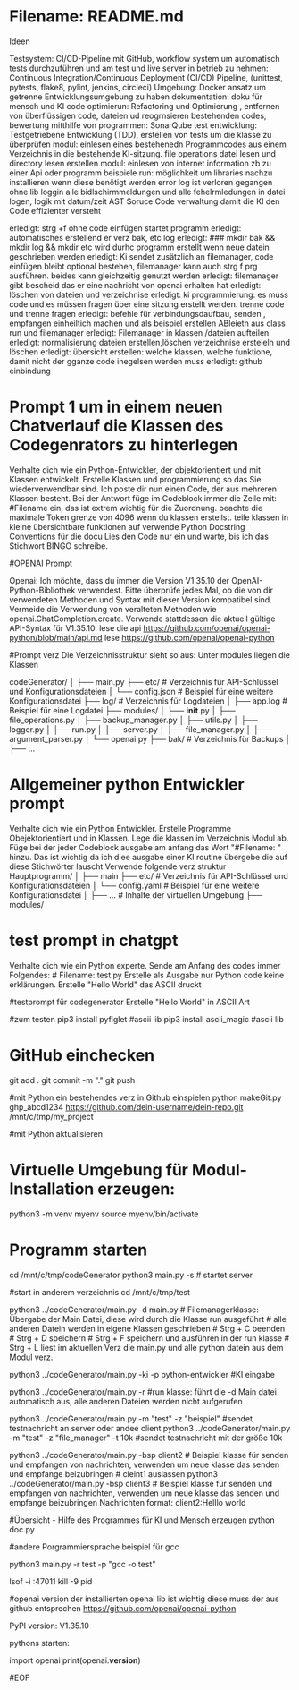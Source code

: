 # Filename: README.md

Ideen

Testsystem: CI/CD-Pipeline mit GitHub, workflow system um automatisch tests durchzuführen und am test und live server in betrieb zu nehmen: 
			Continuous Integration/Continuous Deployment (CI/CD) Pipeline, (unittest, pytests, flake8, pylint, jenkins, circleci)
Umgebung: Docker ansatz um getrenne Entwicklungsumgebung zu haben
dokumentation: doku für mensch und KI
code optimierun: Refactoring und Optimierung , entfernen von überflüssigen code, dateien ud reogrnsieren bestehenden codes, bewertung mitthilfe von programmen: SonarQube
test entwicklung:   Testgetriebene Entwicklung (TDD), erstellen von tests um die klasse zu überprüfen
modul: einlesen eines bestehenedn Programmcodes aus einem Verzeichnis in die bestehende KI-sitzung. file operations datei lesen und directory lesen erstellen
modul: einlesen von internet information zb zu einer Api oder programm beispiele
run: möglichkeit um libraries nachzu installieren wenn diese benötigt werden
error log ist verloren gegangen ohne lib  loggin alle bidlschirmmeldungen und alle fehelrmledungen in datei logen, logik mit datum/zeit 
AST Soruce Code verwaltung damit die KI den Code effizienter versteht


erledigt: strg +f ohne code einfügen startet programm
erledigt: automatisches erstellend er verz bak, etc log
erledigt: ### mkdir bak && mkdir log && mkdir etc  wird durhc programm erstellt wenn neue datein geschrieben werden
erledigt: Ki sendet zusätzlich an filemanager, code einfügen bleibt optional bestehen, filemanager kann auch strg f prg ausführen. beides kann gleichzeitig genutzt werden
erledigt: filemanager gibt bescheid das er eine nachricht von openai erhalten hat
erledigt: löschen von dateien und verzeichnise
erledigt: ki programmierung: es muss code und es müssen fragen über eine sitzung erstellt werden. trenne code und trenne fragen
erledigt: befehle für verbindungsdaufbau, senden , empfangen einheiltich machen und als beispiel erstellen ABleietn aus class run und filemanager
erledigt: Filemanager in klassen /dateien aufteilen
erledigt: normalisierung dateien erstellen,löschen verzeichnise ersteleln und löschen
erledigt: übersicht erstellen: welche klassen, welche funktione, damit nicht der gganze code inegelsen werden muss
erledigt: github einbindung

# Prompt 1 um in einem neuen Chatverlauf die Klassen des Codegenrators zu hinterlegen

Verhalte dich wie ein Python-Entwickler, der objektorientiert und mit Klassen entwickelt.
Erstelle Klassen und programmierung so das Sie wiederverwendbar sind. 
Ich poste dir nun einen Code, der aus mehreren Klassen besteht.
Bei der Antwort füge im Codeblock immer die Zeile mit: #Filename ein, das ist extrem wichtig für die Zuordnung.
beachte die maximale Token grenze von 4096 wenn du klassen erstellst. teile klassen in kleine übersichtbare funktionen auf
verwende Python Docstring Conventions für die docu
Lies den Code nur ein und warte, bis ich das Stichwort BINGO schreibe.



#OPENAI Prompt

Openai:
Ich möchte, dass du immer die Version V1.35.10 der OpenAI-Python-Bibliothek verwendest. 
Bitte überprüfe jedes Mal, ob die von dir verwendeten Methoden und Syntax mit dieser Version kompatibel sind. 
Vermeide die Verwendung von veralteten Methoden wie openai.ChatCompletion.create. 
Verwende stattdessen die aktuell gültige API-Syntax für V1.35.10.
lese die api https://github.com/openai/openai-python/blob/main/api.md
lese https://github.com/openai/openai-python




#Prompt verz
Die Verzeichnisstruktur sieht so aus:
Unter modules liegen die Klassen

codeGenerator/
│
├── main.py
├── etc/                # Verzeichnis für API-Schlüssel und Konfigurationsdateien
│   └── config.json     # Beispiel für eine weitere Konfigurationsdatei
├── log/                # Verzeichnis für Logdateien
│   ├── app.log         # Beispiel für eine Logdatei
├── modules/
│   ├── __init__.py
│   ├── file_operations.py
│   ├── backup_manager.py
│   ├── utils.py
│   ├── logger.py
│   ├── run.py
│   ├── server.py
│   ├── file_manager.py
│   ├── argument_parser.py
│   └── openai.py
├── bak/                # Verzeichnis für Backups
│   ├── ...



# Allgemeiner python Entwickler prompt

Verhalte dich wie ein Python Entwickler.
Erstelle Programme Obejektorientiert und in Klassen.
Lege die klassen im Verzeichnis Modul ab.
Füge bei der jeder Codeblock ausgabe am anfang das Wort "#Filename: " hinzu.
Das ist wichtig da ich diee ausgabe einer KI routine übergebe die auf diese Stichwörter lauscht
Verwende folgende verz struktur
Hauptprogramm/
│
├── main
├── etc/                # Verzeichnis für API-Schlüssel und Konfigurationsdateien
│   └── config.yaml     # Beispiel für eine weitere Konfigurationsdatei
│   ├── ...             # Inhalte der virtuellen Umgebung
├── modules/


# test prompt in chatgpt

Verhalte dich wie ein Python experte.
Sende am Anfang des codes immer Folgendes: # Filename: test.py Erstelle als Ausgabe nur Python code keine erklärungen.
Erstelle  "Hello World" das ASCII druckt



#testprompt für codegenerator
Erstelle  "Hello World" in ASCII Art

#zum testen
pip3 install pyfiglet		#ascii lib
pip3 install ascii_magic	#ascii lib



# GitHub einchecken
git add .
git commit -m "."
git push

#mit Python ein bestehendes verz in Github einspielen
python makeGit.py ghp_abcd1234 https://github.com/dein-username/dein-repo.git /mnt/c/tmp/my_project


#mit Python aktualisieren



# Virtuelle Umgebung für Modul-Installation erzeugen:

python3 -m venv myenv
source myenv/bin/activate




# Programm starten
cd /mnt/c/tmp/codeGenerator
python3 main.py -s                # startet server

#start in anderem verzeichnis
cd /mnt/c/tmp/test

python3 ../codeGenerator/main.py -d main.py             # Filemanagerklasse:  Übergabe der Main Datei, diese wird durch die Klasse run ausgeführt
                                                        # alle anderen Datein werden in eigene Klassen geschrieben
                                                        # Strg + C beenden
                                                        # Strg + D speichern
                                                        # Strg + F speichern und ausführen in der run klasse
                                                        # Strg + L liest im aktuellen Verz die main.py und alle python datein aus dem Modul verz.

python3 ../codeGenerator/main.py -ki -p python-entwickler  #KI eingabe 

python3 ../codeGenerator/main.py -r                     #run klasse: führt die -d Main datei automatisch aus, alle anderen Dateien werden nicht aufgerufen



python3 ../codeGenerator/main.py -m "test" -z "beispiel"      #sendet testnachricht an server oder andee client
python3 ../codeGenerator/main.py -m "test" -z "file_manager" -t 10k      #sendet testnachricht mit der größe 10k

python3 ../codeGenerator/main.py -bsp  client2              # Beispiel klasse für senden und empfangen von nachrichten, verwenden um neue klasse das senden und empfange beizubringen
                                                            # cleint1 auslassen
python3 ../codeGenerator/main.py -bsp  client3              # Beispiel klasse für senden und empfangen von nachrichten, verwenden um neue klasse das senden und empfange beizubringen
Nachrichten format:  client2:Helllo world


#Übersicht - Hilfe des Programmes für KI und Mensch erzeugen
python doc.py

#andere Porgrammiersprache
beispiel für gcc

python3 main.py -r test -p "gcc -o test"

lsof -i :47011
kill -9 pid


#openai version der installierten openai lib ist wichtig diese muss der aus github entsprechen
https://github.com/openai/openai-python

PyPI version: V1.35.10

pythons starten:

import openai
print(openai.__version__)




#EOF
